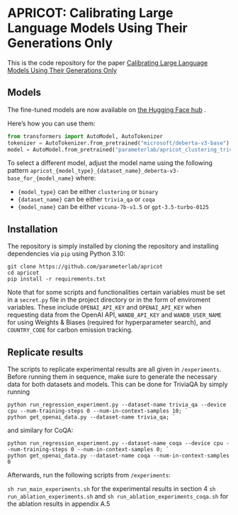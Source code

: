 # APRICOT: Calibrating Large Language Models Using Their Generations Only

This is the code repository for the paper [Calibrating Large Language Models Using Their Generations Only](https://aclanthology.org/2024.acl-long.824/)


## Models

The fine-tuned models are now available on [the Hugging Face hub](https://huggingface.co/collections/parameterlab/apricot-models-673d2cae40b6ff437a86f0bf) .

Here’s how you can use them:
```python
from transformers import AutoModel, AutoTokenizer
tokenizer = AutoTokenizer.from_pretrained("microsoft/deberta-v3-base")
model = AutoModel.from_pretrained("parameterlab/apricot_clustering_trivia_qa_deberta-v3-base_for_vicuna-7b-v1.5")
```

To select a different model, adjust the model name using the following pattern `apricot_{model_type}_{dataset_name}_deberta-v3-base_for_{model_name}` where:
- `{model_type}` can be either `clustering` or `binary`
- `{dataset_name}` can be either `trivia_qa` or `coqa`
- `{model_name}` can be either `vicuna-7b-v1.5` or `gpt-3.5-turbo-0125`


## Installation

The repository is simply installed by cloning the repository and installing dependencies via `pip` using Python 3.10:

    git clone https://github.com/parameterlab/apricot
    cd apricot
    pip install -r requirements.txt

Note that for some scripts and functionalities certain variables must be set in a `secret.py` file in the project directory or
in the form of enviroment variables. 
These include `OPENAI_API_KEY` and `OPENAI_API_KEY` when requesting data from the OpenAI API,
`WANDB_API_KEY` and `WANDB_USER_NAME` for using Weights & Biases (required for hyperparameter search), and `COUNTRY_CODE` 
for carbon emission tracking.

## Replicate results

The scripts to replicate experimental results are all given in `/experiments`.
Before running them in sequence, make sure to generate the necessary data for both datasets and models.
This can be done for TriviaQA by simply running

    python run_regression_experiment.py --dataset-name trivia_qa --device cpu --num-training-steps 0 --num-in-context-samples 10; `
    python get_openai_data.py --dataset-name trivia_qa; `

and similary for CoQA:

    python run_regression_experiment.py --dataset-name coqa --device cpu --num-training-steps 0 --num-in-context-samples 0; `
    python get_openai_data.py --dataset-name coqa --num-in-context-samples 0

Afterwards, run the following scripts from `/experiments`:

`sh run_main_experiments.sh` for the experimental results in section 4
`sh run_ablation_experiments.sh` and `sh run_ablation_experiments_coqa.sh` for the ablation results in appendix A.5
